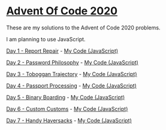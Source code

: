# [Advent Of Code 2020](https://adventofcode.com/2020/ "adventofcode.com")

These are my solutions to the Advent of Code 2020 problems.

I am planning to use JavaScript.

[Day 1 - Report Repair](https://adventofcode.com/2020/day/1 "View Problem") - [My Code (JavaScript)](https://www.github.com/funnyboy-roks/AdventOfCode-2020/tree/master/Day1)

[Day 2 - Password Philosophy](https://adventofcode.com/2020/day/2 "View Problem") - [My Code (JavaScript)](https://www.github.com/funnyboy-roks/AdventOfCode-2020/tree/master/Day2)

[Day 3 - Toboggan Trajectory](https://adventofcode.com/2020/day/3 "View Problem") - [My Code (JavaScript)](https://www.github.com/funnyboy-roks/AdventOfCode-2020/tree/master/Day3)

[Day 4 - Passport Processing](https://adventofcode.com/2020/day/4 "View Problem") - [My Code (JavaScript)](https://www.github.com/funnyboy-roks/AdventOfCode-2020/tree/master/Day4)

[Day 5 - Binary Boarding](https://adventofcode.com/2020/day/5 "View Problem") - [My Code (JavaScript)](https://www.github.com/funnyboy-roks/AdventOfCode-2020/tree/master/Day5)

[Day 6 - Custom Customs](https://adventofcode.com/2020/day/6 "View Problem") - [My Code (JavaScript)](https://www.github.com/funnyboy-roks/AdventOfCode-2020/tree/master/Day6)

[Day 7 - Handy Haversacks](https://adventofcode.com/2020/day/7 "View Problem") - [My Code (JavaScript)](https://www.github.com/funnyboy-roks/AdventOfCode-2020/tree/master/Day7)
